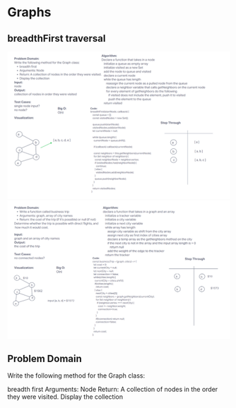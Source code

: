 # Graphs

## breadthFirst traversal

![whiteboard](../assets/challenge36.png)
![whiteboard](../assets/challenge37.png)

## Problem Domain

Write the following method for the Graph class:

breadth first
Arguments: Node
Return: A collection of nodes in the order they were visited.
Display the collection
